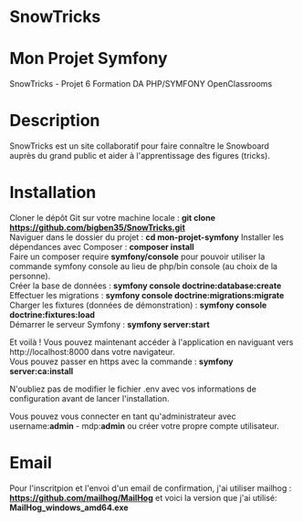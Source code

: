# SnowTricks

# Mon Projet Symfony 
SnowTricks - Projet 6 Formation DA PHP/SYMFONY OpenClassrooms

# Description
SnowTricks est un site collaboratif pour faire connaître le Snowboard auprès du grand public et aider à l'apprentissage des figures (tricks).

# Installation
Cloner le dépôt Git sur votre machine locale : **git clone https://github.com/bigben35/SnowTricks.git**  
Naviguer dans le dossier du projet : **cd mon-projet-symfony** 
Installer les dépendances avec Composer : **composer install**  
Faire un composer require **symfony/console** pour pouvoir utiliser la commande symfony console au lieu de php/bin console (au choix de la personne).  
Créer la base de données : **symfony console doctrine:database:create**     
Effectuer les migrations : **symfony console doctrine:migrations:migrate**    
Charger les fixtures (données de démonstration) : **symfony console doctrine:fixtures:load**  
Démarrer le serveur Symfony : **symfony server:start**  

Et voilà ! Vous pouvez maintenant accéder à l'application en naviguant vers http://localhost:8000 dans votre navigateur.  
Vous pouvez passer en https avec la commande : **symfony server:ca:install**

N'oubliez pas de modifier le fichier .env avec vos informations de configuration avant de lancer l'installation.

Vous pouvez vous connecter en tant qu'administrateur avec username:**admin** -  mdp:**admin** ou créer votre propre compte utilisateur. 

# Email
Pour l'inscritpion et l'envoi d'un email de confirmation, j'ai utiliser mailhog : **https://github.com/mailhog/MailHog** et voici la version que j'ai utilisé: **MailHog_windows_amd64.exe**  
 


